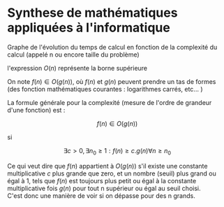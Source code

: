 # Synthese de mathématiques appliquées à l'informatique

Graphe de l'évolution du temps de calcul en fonction de la complexité du calcul (appelé n ou encore taille du problème)

l'expression $O(n)$ représente la borne supérieure

On note $f(n)\in O(g(n))$, où $f(n)$ et $g(n)$ peuvent prendre un tas de formes (des fonction mathématiques courantes : logarithmes carrés, etc... )

La formule générale pour la complexité (mesure de l'ordre de grandeur d'une fonction) est :

$$f(n) \in O(g(n))$$

si

$$\exists c > 0, \exists n_0 \geq 1 : f(n) \geq c . g(n) \forall n \geq n_0 $$

Ce qui veut dire que $f(n)$ appartient à $O(g(n))$ s'il existe une constante multiplicative $c$ plus grande que zero, et un nombre (seuil) plus grand ou égal à 1, tels que $f(n)$ est toujours plus petit ou égal à la constante multiplicative fois $g(n)$ pour tout n supérieur ou égal au seuil choisi.     
C'est donc une manière de voir si on dépasse pour des n grands.

